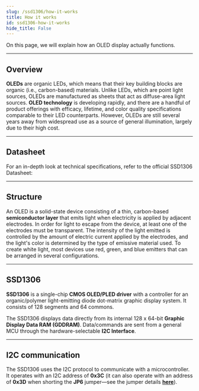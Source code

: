 ```yaml
---
slug: /ssd1306/how-it-works 
title: How it works
id: ssd1306-how-it-works 
hide_title: False
---  
```


On this page, we will explain how an OLED display actually functions.

---

## Overview
**OLEDs** are organic LEDs, which means that their key building blocks are organic (i.e., carbon-based) materials. Unlike LEDs, which are point light sources, OLEDs are manufactured as sheets that act as diffuse-area light sources. **OLED technology** is developing rapidly, and there are a handful of product offerings with efficacy, lifetime, and color quality specifications comparable to their LED counterparts. However, OLEDs are still several years away from widespread use as a source of general illumination, largely due to their high cost.

---

## Datasheet

For an in-depth look at technical specifications, refer to the official SSD1306 Datasheet:  

<QuickLink  
  title="SSD1306 Datasheet"  
  description="Detailed technical documentation for the SSD1306 display"  
  url="soldered.com/productdata/2022/03/Soldered_SSD1315_datasheet.pdf"  
/>  

---

## Structure
An OLED is a solid-state device consisting of a thin, carbon-based **semiconductor layer** that emits light when electricity is applied by adjacent electrodes. In order for light to escape from the device, at least one of the electrodes must be transparent. The intensity of the light emitted is controlled by the amount of electric current applied by the electrodes, and the light's color is determined by the type of emissive material used. To create white light, most devices use red, green, and blue emitters that can be arranged in several configurations.

<CenteredImage src="/img/ssd1306/333100_structure.jpg" alt="Structure of OLED display" caption="Structure of OLED display" width="500px" />

---

## SSD1306

**SSD1306** is a single-chip **CMOS OLED/PLED driver** with a controller for an organic/polymer light-emitting diode dot-matrix graphic display system. It consists of 128 segments and 64 commons. 

The SSD1306 displays data directly from its internal 128 x 64-bit **Graphic Display Data RAM (GDDRAM)**. Data/commands are sent from a general MCU through the hardware-selectable **I2C Interface**.


---

## I2C communication

The SSD1306 uses the I2C protocol to communicate with a microcontroller. It operates with an I2C address of **0x3C** (it can also operate with an address of **0x3D** when shorting the **JP6** jumper—see the jumper details [**here**](/ssd1306/hardware#jumper-details)).